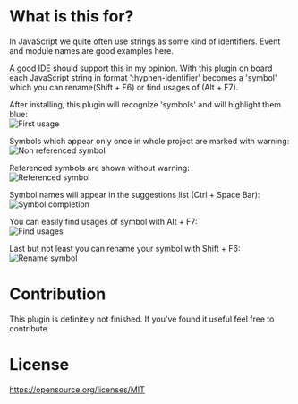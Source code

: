 # What is this for?

In JavaScript we quite often use strings as some kind of identifiers. Event and module names are good examples here.
 
A good IDE should support this in my opinion. With this plugin on board each JavaScript string
 in format ':hyphen-identifier' becomes a 'symbol' which you can rename(Shift + F6) or find usages of (Alt + F7).
 
After installing, this plugin will recognize 'symbols' and will highlight them blue:  
![First usage](https://raw.githubusercontent.com/ziolko/intellij-javascript-symbols/master/images/first-usage.png)

Symbols which appear only once in whole project are marked with warning:  
![Non referenced symbol](https://raw.githubusercontent.com/ziolko/intellij-javascript-symbols/master/images/not-referenced.png)

Referenced symbols are shown without warning:  
![Referenced symbol](https://raw.githubusercontent.com/ziolko/intellij-javascript-symbols/master/images/referenced-symbol.png)

Symbol names will appear in the suggestions list (Ctrl + Space Bar):  
![Symbol completion](https://raw.githubusercontent.com/ziolko/intellij-javascript-symbols/master/images/completion.png)

You can easily find usages of symbol with Alt + F7:  
![Find usages](https://raw.githubusercontent.com/ziolko/intellij-javascript-symbols/master/images/find-usage.png)

Last but not least you can rename your symbol with Shift + F6:  
![Rename symbol](https://raw.githubusercontent.com/ziolko/intellij-javascript-symbols/master/images/refactor.png)

# Contribution
This plugin is definitely not finished. If you've found it useful feel free to contribute. 

# License
https://opensource.org/licenses/MIT